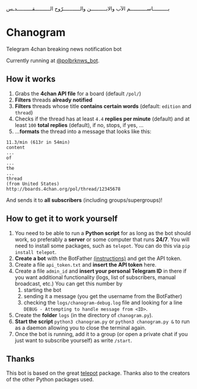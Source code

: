  بــــــــــاســـــــــــم الآب والابــــــــــن والـــــــــــرّوح الــــــــــقــــــــــدـس

# Chanogram
Telegram 4chan breaking news notification bot

Currently running at [@polbrknws_bot](https://telegram.me/polbrknws_bot).

## How it works
1. Grabs the **4chan API file** for a board (default `/pol/`)
2. **Filters** threads **already notified**
3. **Filters** threads whose title **contains certain words** (default: `edition` and `thread`)
4. Checks if the thread has at least `4.4` **replies per minute** (default) and at least `100` **total replies** (default), if no, stops, if yes, ...
5. ...**formats** the thread into a message that looks like this:
```
11.3/min (613r in 54min)
content
...
of
...
the
...
thread
(from United States)
http://boards.4chan.org/pol/thread/12345678
```
And sends it to **all subscribers** (including groups/supergroups)!

## How to get it to work yourself
1. You need to be able to run a **Python script** for as long as the bot should work, so preferably a **server** or some computer that runs **24/7**. You will need to install some packages, such as `telepot`. You can do this via `pip install telepot`.
2. **Create a bot** with the BotFather [(instructions)](https://core.telegram.org/bots#3-how-do-i-create-a-bot) and get the API token.
3. Create a file `api_token.txt` and **insert the API token** here.
4. Create a file `admin_id` and **insert your personal Telegram ID** in there if you want additional functionality (logs, list of subscribers, manual broadcast, etc.) You can get this number by
   1. starting the bot
   2. sending it a message (you get the username from the BotFather)
   3. checking the `logs/chanogram-debug.log` file and looking for a line `DEBUG - Attempting to handle message from <ID>`.
5. Create the **folder** `logs` (in the directory of `chanogram.py`).
6. **Start the script** `python3 chanogram.py` or `python3 chanogram.py &` to run as a daemon allowing you to close the terminal again.
7. Once the bot is running, add it to a group (or open a private chat if you just want to subscribe yourself) as write `/start`.

## Thanks
This bot is based on the great [telepot](https://github.com/nickoala/telepot) package.
Thanks also to the creators of the other Python packages used.